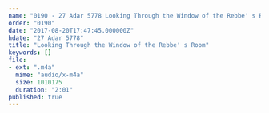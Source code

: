 ```yaml
---
name: "0190 - 27 Adar 5778 Looking Through the Window of the Rebbe' s Room"
order: "0190"
date: "2017-08-20T17:47:45.000000Z"
hdate: "27 Adar 5778"
title: "Looking Through the Window of the Rebbe' s Room"
keywords: []
file:
- ext: ".m4a"
  mime: "audio/x-m4a"
  size: 1010175
  duration: "2:01"
published: true
---
```


